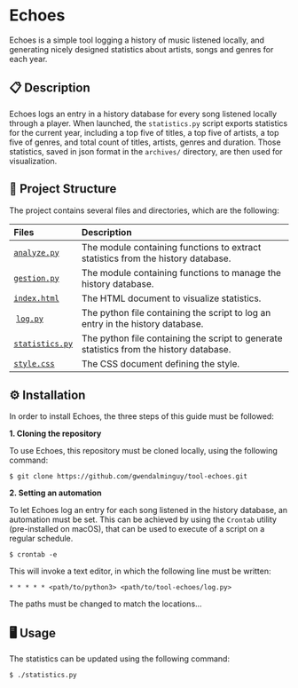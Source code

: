 # Echoes

Echoes is a simple tool logging a history of music listened locally, and generating nicely designed statistics about artists, songs and genres for each year.

## 📋 Description

Echoes logs an entry in a history database for every song listened locally through a player. When launched, the `statistics.py` script exports statistics for the current year, including a top five of titles, a top five of artists, a top five of genres, and total count of titles, artists, genres and duration. Those statistics, saved in json format in the `archives/` directory, are then used for visualization.

## 📂 Project Structure

The project contains several files and directories, which are the following:

| Files | Description |
| :---- | :---------- |
| [`analyze.py`](https://github.com/gwendalminguy/tool-echoes/blob/main/analyze.py) | The module containing functions to extract statistics from the history database. |
| [`gestion.py`](https://github.com/gwendalminguy/tool-echoes/blob/main/gestion.py) | The module containing functions to manage the history database. |
| [`index.html`](https://github.com/gwendalminguy/tool-echoes/blob/main/index.html) | The HTML document to visualize statistics. |
| [`log.py`](https://github.com/gwendalminguy/tool-echoes/blob/main/log.py) | The python file containing the script to log an entry in the history database. |
| [`statistics.py`](https://github.com/gwendalminguy/tool-echoes/blob/main/statistics.py) | The python file containing the script to generate statistics from the history database. |
| [`style.css`](https://github.com/gwendalminguy/tool-echoes/blob/main/style.css) | The CSS document defining the style. |

## ⚙️ Installation

In order to install Echoes, the three steps of this guide must be followed:

**1. Cloning the repository**

To use Echoes, this repository must be cloned locally, using the following command:

```
$ git clone https://github.com/gwendalminguy/tool-echoes.git
```

**2. Setting an automation**

To let Echoes log an entry for each song listened in the history database, an automation must be set. This can be achieved by using the `Crontab` utility (pre-installed on macOS), that can be used to execute of a script on a regular schedule.

```
$ crontab -e
```

This will invoke a text editor, in which the following line must be written:

```
* * * * * <path/to/python3> <path/to/tool-echoes/log.py>
```

The paths must be changed to match the locations...

## 🖥️ Usage

The statistics can be updated using the following command:

```
$ ./statistics.py
```
